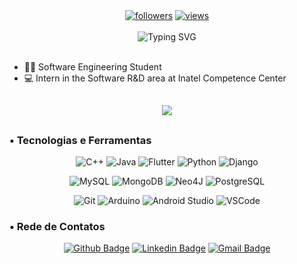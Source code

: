 <div align="center">
    <!-- Badges (Followers and Views) - sem animação -->
    <a href="https://github.com/AlvaroLucioRibeiro?tab=followers"><img alt="followers" src="https://custom-icon-badges.herokuapp.com/github/followers/AlvaroLucioRibeiro?color=%23007FFF&labelColor=%23007FFF&style=for-the-badge&label=Followers&logoColor=white"/></a>
    <a href="https://github.com/AlvaroLucioRibeiro"><img alt="views" title="GitHub profile views" src="https://komarev.com/ghpvc/?username=AlvaroLucioRibeiro&style=for-the-badge&color=007FFF"/></a>
</div>

<br>

<div align="center">
    <!-- Animação somente em "Hi! I'm Álvaro Ribeiro" -->
    <img src="https://readme-typing-svg.demolab.com?font=Times+New+Roman&weight=600&pause=1000&color=007FFF&center=true&vCenter=true&width=435&lines=%F0%9F%91%A8%F0%9F%8F%BB%E2%80%8D%F0%9F%92%BB+Hi!+I'm+%C3%81lvaro+Ribeiro" alt="Typing SVG"/>
</div>


<br>

- 👨‍🎓 Software Engineering Student
- 💻 Intern in the Software R&D area at Inatel Competence Center

##

  <p align="center">
  <img src="https://github-readme-stats.vercel.app/api/top-langs/?username=alvarolucioribeiro" />
  </p>

## 

 ### • Tecnologias e Ferramentas
<p align="center">
  <img src="https://img.shields.io/badge/C%2B%2B-00599C?style=for-the-badge&logo=c%2B%2B&logoColor=white" alt="C++" />
  <img src="https://img.shields.io/badge/Java-ED8B00?style=for-the-badge&logo=java&logoColor=white" alt="Java" />
  <img src="https://img.shields.io/badge/Flutter-02569B?style=for-the-badge&logo=flutter&logoColor=white" alt="Flutter" />
  <img src="https://img.shields.io/badge/Python-3776AB?style=for-the-badge&logo=python&logoColor=white" alt="Python" />
  <img src="https://img.shields.io/badge/Django-092E20?style=for-the-badge&logo=django&logoColor=green" alt="Django" />
</p>

<p align="center">
  <img src="https://img.shields.io/badge/MySQL-00000F?style=for-the-badge&logo=mysql&logoColor=white" alt="MySQL" />
  <img src="https://img.shields.io/badge/MongoDB-4EA94B?style=for-the-badge&logo=mongodb&logoColor=white" alt="MongoDB" />
  <img src="https://img.shields.io/badge/Neo4j-018bff?style=for-the-badge&logo=neo4j&logoColor=white" alt="Neo4J" />
  <img src="https://img.shields.io/badge/PostgreSQL-316192?style=for-the-badge&logo=postgresql&logoColor=white" alt="PostgreSQL" />
</p>

<p align="center">
  <img src="https://img.shields.io/badge/Git-E34F26?style=for-the-badge&logo=git&logoColor=white" alt="Git" />
  <img src="https://img.shields.io/badge/Arduino_IDE-00979D?style=for-the-badge&logo=arduino&logoColor=white" alt="Arduino" />
  <img src="https://img.shields.io/badge/Android_Studio-3DDC84?style=for-the-badge&logo=android-studio&logoColor=white" alt="Android Studio" />
  <img src="https://img.shields.io/badge/VSCode-0078D4?style=for-the-badge&logo=visual%20studio%20code&logoColor=white" alt="VSCode" />
</p>

### • Rede de Contatos
<p align="center">
  <a href="https://github.com/AlvaroLucioRibeiro"><img src="https://img.shields.io/badge/GitHub-100000?style=for-the-badge&logo=github&logoColor=white" alt="Github Badge" /></a>
  <a href="https://www.linkedin.com/in/alvaro-lucio-almeida-ribeiro/"><img src="https://img.shields.io/badge/LinkedIn-0077B5?style=for-the-badge&logo=linkedin&logoColor=white" alt="Linkedin Badge" /></a>
  <a href="mailto:alvaroluciorib@gmail.com"><img src="https://img.shields.io/badge/Gmail-D14836?style=for-the-badge&logo=gmail&logoColor=white" alt="Gmail Badge" /></a>
</p>

  </div>
